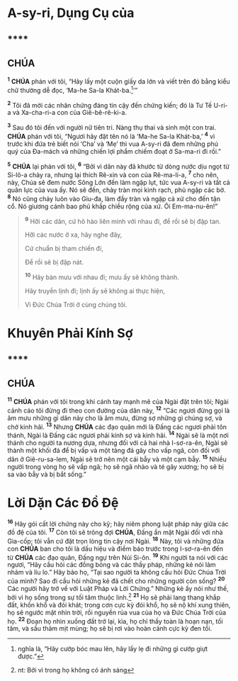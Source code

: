 # A-sy-ri, Dụng Cụ của

## \*\*\*\*

## CHÚA

<sup><b>1</b></sup> **CHÚA** phán với tôi, “Hãy lấy một cuộn giấy da lớn và viết trên đó bằng kiểu chữ thường dễ đọc, ‘Ma-he Sa-la Khát-ba.[^1-1640c259-1d85-433b-9275-e8056624b39a]’”

<sup><b>2</b></sup> Tôi đã mời các nhân chứng đáng tin cậy đến chứng kiến; đó là Tư Tế U-ri-a và Xa-cha-ri-a con của Giê-bê-rê-ki-a.

<sup><b>3</b></sup> Sau đó tôi đến với người nữ tiên tri. Nàng thụ thai và sinh một con trai. **CHÚA** phán với tôi, “Ngươi hãy đặt tên nó là ‘Ma-he Sa-la Khát-ba,’ <sup><b>4</b></sup> vì trước khi đứa trẻ biết nói ‘Cha’ và ‘Mẹ’ thì vua A-sy-ri đã đem những phú quý của Đa-mách và những chiến lợi phẩm chiếm đoạt ở Sa-ma-ri đi rồi.”

<sup><b>5</b></sup> **CHÚA** lại phán với tôi, <sup><b>6</b></sup> “Bởi vì dân này đã khước từ dòng nước dịu ngọt từ Si-lô-a chảy ra, nhưng lại thích Rê-xin và con của Rê-ma-li-a, <sup><b>7</b></sup> cho nên, này, Chúa sẽ đem nước Sông Lớn đến làm ngập lụt, tức vua A-sy-ri và tất cả quân lực của vua ấy. Nó sẽ đến, chảy tràn mọi kinh rạch, phủ ngập các bờ. <sup><b>8</b></sup> Nó cũng chảy luôn vào Giu-đa, làm đầy tràn và ngập cả xứ cho đến tận cổ. Nó giương cánh bao phủ khắp chiều rộng của xứ. Ôi Em-ma-nu-ên!”

> <sup><b>9</b></sup> Hỡi các dân, cứ hô hào liên minh với nhau đi, để rồi sẽ bị đập tan.
>
> Hỡi các nước ở xa, hãy nghe đây,
>
> Cứ chuẩn bị tham chiến đi,
>
> Để rồi sẽ bị đập nát.
>
> <sup><b>10</b></sup> Hãy bàn mưu với nhau đi; mưu ấy sẽ không thành.
>
> Hãy truyền lịnh đi; lịnh ấy sẽ không ai thực hiện,
>
> Vì Đức Chúa Trời ở cùng chúng tôi.

# Khuyên Phải Kính Sợ

## \*\*\*\*

## CHÚA

<sup><b>11</b></sup> **CHÚA** phán với tôi trong khi cánh tay mạnh mẽ của Ngài đặt trên tôi; Ngài cảnh cáo tôi đừng đi theo con đường của dân này, <sup><b>12</b></sup> “Các ngươi đừng gọi là âm mưu những gì dân này cho là âm mưu, đừng sợ những gì chúng sợ, và chớ kinh hãi. <sup><b>13</b></sup> Nhưng **CHÚA** các đạo quân mới là Đấng các ngươi phải tôn thánh, Ngài là Đấng các ngươi phải kính sợ và kinh hãi. <sup><b>14</b></sup> Ngài sẽ là một nơi thánh cho người ta nương dựa, nhưng đối với cả hai nhà I-sơ-ra-ên, Ngài sẽ thành một khối đá để bị vấp và một tảng đá gây cho vấp ngã, còn đối với dân ở Giê-ru-sa-lem, Ngài sẽ trở nên một cái bẫy và một cạm bẫy. <sup><b>15</b></sup> Nhiều người trong vòng họ sẽ vấp ngã; họ sẽ ngã nhào và té gãy xương; họ sẽ bị sa vào bẫy và bị bắt sống.”

# Lời Dặn Các Đồ Đệ

<sup><b>16</b></sup> Hãy gói cất lời chứng này cho kỹ; hãy niêm phong luật pháp này giữa các đồ đệ của tôi. <sup><b>17</b></sup> Còn tôi sẽ trông đợi **CHÚA**, Đấng ẩn mặt Ngài đối với nhà Gia-cốp; tôi vẫn cứ đặt trọn lòng tin cậy nơi Ngài. <sup><b>18</b></sup> Này, tôi và những đứa con **CHÚA** ban cho tôi là dấu hiệu và điềm báo trước trong I-sơ-ra-ên đến từ **CHÚA** các đạo quân, Đấng ngự trên Núi Si-ôn. <sup><b>19</b></sup> Khi người ta nói với các ngươi, “Hãy cầu hỏi các đồng bóng và các thầy pháp, những kẻ nói lảm nhảm và líu lo.” Hãy bảo họ, “Tại sao người ta không cầu hỏi Đức Chúa Trời của mình? Sao đi cầu hỏi những kẻ đã chết cho những người còn sống? <sup><b>20</b></sup> Các người hãy trở về với Luật Pháp và Lời Chứng.” Những kẻ ấy nói như thế, bởi vì họ sống trong sự tối tăm thuộc linh.[^2-1640c259-1d85-433b-9275-e8056624b39a] <sup><b>21</b></sup> Họ sẽ phải lang thang khắp đất, khốn khổ và đói khát; trong cơn cực kỳ đói khổ, họ sẽ nộ khí xung thiên, họ sẽ ngước mặt nhìn trời, rồi nguyền rủa vua của họ và Đức Chúa Trời của họ. <sup><b>22</b></sup> Đoạn họ nhìn xuống đất trở lại, kìa, họ chỉ thấy toàn là hoạn nạn, tối tăm, và sầu thảm mịt mùng; họ sẽ bị rơi vào hoàn cảnh cực kỳ đen tối.

[^1-1640c259-1d85-433b-9275-e8056624b39a]: nghĩa là, “Hãy cướp bóc mau lên, hãy lấy lẹ đi những gì cướp giựt được.”

[^2-1640c259-1d85-433b-9275-e8056624b39a]: nt: Bởi vì trong họ không có ánh sáng

